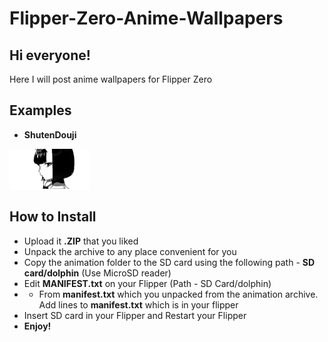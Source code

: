 # Flipper-Zero-Anime-Wallpapers
## Hi everyone!

Here I will post anime wallpapers for Flipper Zero

## Examples
- **ShutenDouji**

![](https://github.com/IoriKesso/Flipper-Zero-Anime-Wallpapers/blob/main/gifs/ShutenDouji.gif?raw=true)


## How to Install

- Upload it **.ZIP** that you liked
- Unpack the archive to any place convenient for you
- Copy the animation folder to the SD card using the following path - **SD card/dolphin** (Use MicroSD reader)
- Edit **MANIFEST.txt** on your Flipper (Path - SD Card/dolphin)
- - From **manifest.txt** which you unpacked from the animation archive. Add lines to **manifest.txt** which is in your flipper
- Insert SD card in your Flipper and Restart your Flipper 
- **Enjoy!**
